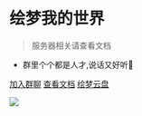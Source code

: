 # 绘梦我的世界

> 服务器相关请查看文档

- 群里个个都是人才,说话又好听🌹

[加入群聊](https://jq.qq.com/?_wv=1027&k=WwignUAQ)
[查看文档](README.md)
[绘梦云盘](https://pan.hmmc.top)

![](./imgs/background.jpg)